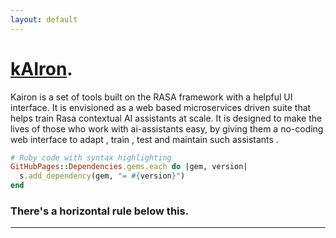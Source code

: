 ```yaml
---
layout: default
---
```



# [kAIron](https://github.com/udit-pandey/kairon).
Kairon is a set of tools built on the RASA framework with a helpful UI interface. It is envisioned as a web based microservices driven suite that helps train Rasa contextual AI assistants at scale. It is designed to make the lives of those who work with ai-assistants easy, by giving them a no-coding web interface to adapt , train , test and maintain such assistants .


```ruby
# Ruby code with syntax highlighting
GitHubPages::Dependencies.gems.each do |gem, version|
  s.add_dependency(gem, "= #{version}")
end
```

### There's a horizontal rule below this.

* * *
